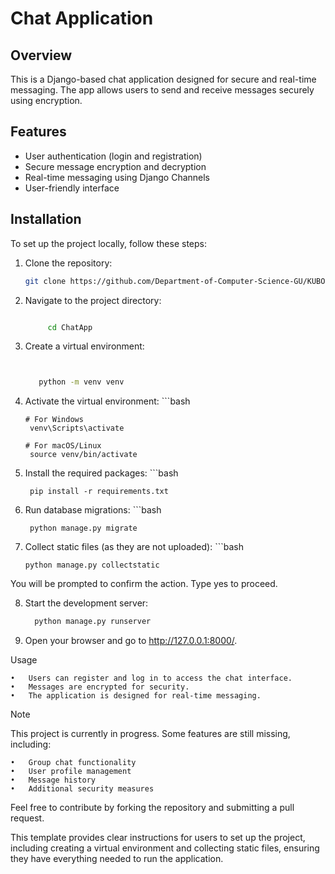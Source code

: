 # Chat Application

## Overview

This is a Django-based chat application designed for secure and real-time messaging. The app allows users to send and receive messages securely using encryption.

## Features

- User authentication (login and registration)
- Secure message encryption and decryption
- Real-time messaging using Django Channels
- User-friendly interface

## Installation

To set up the project locally, follow these steps:

1. Clone the repository:

   ```bash
   git clone https://github.com/Department-of-Computer-Science-GU/KUBOMU-EDWIN-GEORGE.git

2. Navigate to the project directory:
     ```bash

          cd ChatApp


3. Create a virtual environment:
   	  ```bash
   

         python -m venv venv


4. Activate the virtual environment:
        ```bash

       # For Windows
        venv\Scripts\activate

       # For macOS/Linux
        source venv/bin/activate

5. Install the required packages:
   		  ```bash

        pip install -r requirements.txt


6. Run database migrations:
       ```bash

        python manage.py migrate

7. Collect static files (as they are not uploaded):
       ```bash

       python manage.py collectstatic

You will be prompted to confirm the action. Type yes to proceed.

8. Start the development server:
    ```bash
      python manage.py runserver


9. Open your browser and go to http://127.0.0.1:8000/.

Usage

	•	Users can register and log in to access the chat interface.
	•	Messages are encrypted for security.
	•	The application is designed for real-time messaging.

Note

This project is currently in progress. Some features are still missing, including:

	•	Group chat functionality
	•	User profile management
	•	Message history
	•	Additional security measures

Feel free to contribute by forking the repository and submitting a pull request.



This template provides clear instructions for users to set up the project, including creating a virtual environment and collecting static files, ensuring they have everything needed to run the application.
